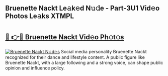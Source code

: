 ## Bruenette Nackt Le𝚊k𝚎d N𝚞𝚍e - Part-3U1 Vid𝚎o Photos Le𝚊ks XTMPL

# <h2><a href="http://fb0beq.evod.top/?m=Bruenette+Nackt">🔗 👉🔴 Bruenette Nackt Vid𝚎o Ph𝚘t𝚘s</a></h2>

[![Bruenette Nackt N𝚞d𝚎s](https://i.imgur.com/8V9OHl7.gif)](http://fb0beq.evod.top/?m=Bruenette+Nackt)
Social media personality Bruenette Nackt recognized for their dance and lifestyle content. A public figure like Bruenette Nackt, with a large following and a strong voice, can shape public opinion and influence policy. 

